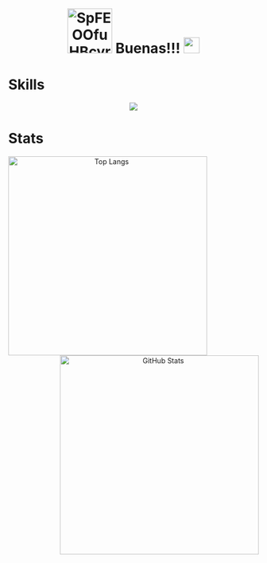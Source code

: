 <h1 align="center">
  <img src="https://github.com/lucasleos/lucasleos/assets/101786950/7c54c75b-395b-455f-8a23-56360bdb81f9" alt="SpFEOOfuHBcyrEIkuC" width="90"/>
  Buenas!!! <a href="https://www.blackcater.win/" target="_blank"></a> 
  <img src="https://github.com/blackcater/blackcater/raw/main/images/Hi.gif" height="32" />
</h1>

# Skills

<p align="center">
  <a href="https://skillicons.dev">
    <img src="https://skillicons.dev/icons?i=typescript,java,kotlin,c,angular,spring,docker,git,html,css,js" />
  </a>
</p>

# Stats

<p align="center">
  <img src="https://github-readme-stats.vercel.app/api/top-langs/?username=lucasleos&layout=compact&langs_count=10&theme=onedark&border_radius=10" alt="Top Langs" width="400" align="left" />
  <img src="https://github-readme-stats.vercel.app/api?username=lucasleos&show_icons=true&include_all_commits=true&count_private=true&theme=onedark&border_radius=10" alt="GitHub Stats" width="400" align="right"/>
</p>

